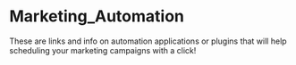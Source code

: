 # Marketing_Automation

These are links and info on automation applications or plugins that will help scheduling your marketing campaigns with a click!
